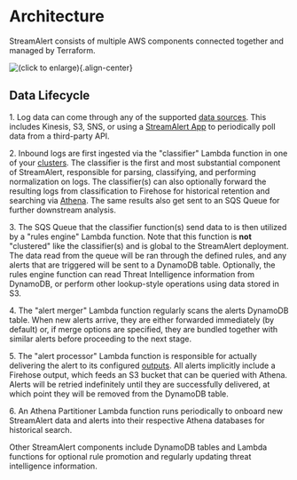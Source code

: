 # Architecture

StreamAlert consists of multiple AWS components connected together and
managed by Terraform.

![(click to enlarge)](../images/sa-complete-arch.png){.align-center}

## Data Lifecycle

1\. Log data can come through any of the supported [data
sources](datasources.html). This includes Kinesis, S3, SNS, or using a
[StreamAlert App](app-configuration.html) to periodically poll data from
a third-party API.

2\. Inbound logs are first ingested via the \"classifier\" Lambda
function in one of your [clusters](clusters.html). The classifier is the
first and most substantial component of StreamAlert, responsible for
parsing, classifying, and performing normalization on logs. The
classifier(s) can also optionally forward the resulting logs from
classification to Firehose for historical retention and searching via
[Athena](athena-overview.html). The same results also get sent to an SQS
Queue for further downstream analysis.

3\. The SQS Queue that the classifier function(s) send data to is then
utilized by a \"rules engine\" Lambda function. Note that this function
is **not** \"clustered\" like the classifier(s) and is global to the
StreamAlert deployment. The data read from the queue will be ran through
the defined rules, and any alerts that are triggered will be sent to a
DynamoDB table. Optionally, the rules engine function can read Threat
Intelligence information from DynamoDB, or perform other lookup-style
operations using data stored in S3.

4\. The \"alert merger\" Lambda function regularly scans the alerts
DynamoDB table. When new alerts arrive, they are either forwarded
immediately (by default) or, if merge options are specified, they are
bundled together with similar alerts before proceeding to the next
stage.

5\. The \"alert processor\" Lambda function is responsible for actually
delivering the alert to its configured [outputs](outputs.html). All
alerts implicitly include a Firehose output, which feeds an S3 bucket
that can be queried with Athena. Alerts will be retried indefinitely
until they are successfully delivered, at which point they will be
removed from the DynamoDB table.

6\. An Athena Partitioner Lambda function runs periodically to onboard
new StreamAlert data and alerts into their respective Athena databases
for historical search.

Other StreamAlert components include DynamoDB tables and Lambda
functions for optional rule promotion and regularly updating threat
intelligence information.

